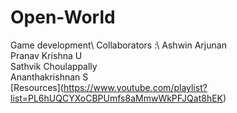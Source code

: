 # Open-World
Game development\ 
Collaborators :\ 
    Ashwin Arjunan\
    Pranav Krishna U\
    Sathvik Choulappally\
    Ananthakrishnan S\
\[Resources](https://www.youtube.com/playlist?list=PL6hUQCYXoCBPUmfs8aMmwWkPFJQat8hEK)
